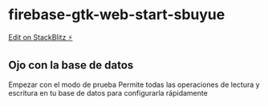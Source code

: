 # firebase-gtk-web-start-sbuyue

[Edit on StackBlitz ⚡️](https://stackblitz.com/edit/firebase-gtk-web-start-sbuyue)

## Ojo con la base de datos
Empezar con el modo de prueba
Permite todas las operaciones de lectura y escritura en tu base de datos para configurarla rápidamente